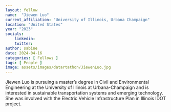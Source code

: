 ```yaml
---
layout: fellow
name:  "Jiewen Luo"
current_affiliation: "University of Illinois, Urbana Champaign"
location: "United States"
year: "2023"
socials:
    linkedin: 
    twitter: 
author: sabine
date: 2024-04-16
categories: [ Fellows ]
tags: [ People ]
image: assets/images/datartathon/JiewenLuo.jpg
---
```


Jiewen Luo is pursuing a master’s degree in Civil and Environmental Engineering at the University of Illinois at Urbana-Champaign and is interested in sustainable transportation systems and emerging technology. She was involved with the Electric Vehicle Infrastructure Plan in Illinois IDOT project.